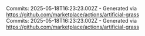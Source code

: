 Commits: 2025-05-18T16:23:23.002Z - Generated via https://github.com/marketplace/actions/artificial-grass
<br>
Commits: 2025-05-18T16:23:23.002Z - Generated via https://github.com/marketplace/actions/artificial-grass
<br>
